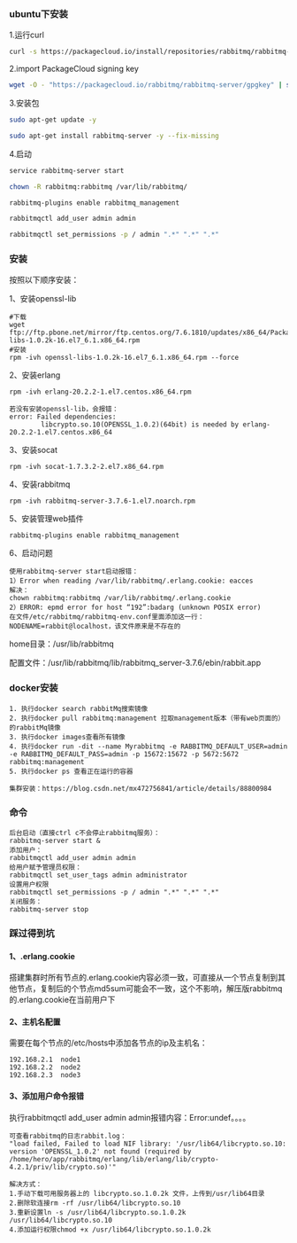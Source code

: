 ### ubuntu下安装

1.运行curl

```bash
curl -s https://packagecloud.io/install/repositories/rabbitmq/rabbitmq-server/script.deb.sh | sudo bash
```

2.import PackageCloud signing key

```bash
wget -O - "https://packagecloud.io/rabbitmq/rabbitmq-server/gpgkey" | sudo apt-key add -
```

3.安装包

```bash
sudo apt-get update -y

sudo apt-get install rabbitmq-server -y --fix-missing
```

4.启动

```bash
service rabbitmq-server start

chown -R rabbitmq:rabbitmq /var/lib/rabbitmq/

rabbitmq-plugins enable rabbitmq_management

rabbitmqctl add_user admin admin

rabbitmqctl set_permissions -p / admin ".*" ".*" ".*"
```



### 安装

按照以下顺序安装：

1、安装openssl-lib

```
#下载
wget ftp://ftp.pbone.net/mirror/ftp.centos.org/7.6.1810/updates/x86_64/Packages/openssl-libs-1.0.2k-16.el7_6.1.x86_64.rpm
#安装
rpm -ivh openssl-libs-1.0.2k-16.el7_6.1.x86_64.rpm --force
```

2、安装erlang

```
rpm -ivh erlang-20.2.2-1.el7.centos.x86_64.rpm

若没有安装openssl-lib，会报错：
error: Failed dependencies:
        libcrypto.so.10(OPENSSL_1.0.2)(64bit) is needed by erlang-20.2.2-1.el7.centos.x86_64
```

3、安装socat

```
rpm -ivh socat-1.7.3.2-2.el7.x86_64.rpm
```

4、安装rabbitmq

```
rpm -ivh rabbitmq-server-3.7.6-1.el7.noarch.rpm
```

5、安装管理web插件

```
rabbitmq-plugins enable rabbitmq_management
```

6、启动问题

```
使用rabbitmq-server start启动报错：
1）Error when reading /var/lib/rabbitmq/.erlang.cookie: eacces
解决：
chown rabbitmq:rabbitmq /var/lib/rabbitmq/.erlang.cookie
2）ERROR: epmd error for host “192”:badarg (unknown POSIX error)
在文件/etc/rabbitmq/rabbitmq-env.conf里面添加这一行：NODENAME=rabbit@localhost，该文件原来是不存在的
```

home目录：/usr/lib/rabbitmq

配置文件：/usr/lib/rabbitmq/lib/rabbitmq_server-3.7.6/ebin/rabbit.app

### docker安装

```shell
1. 执行docker search rabbitMq搜索镜像
2. 执行docker pull rabbitmq:management 拉取management版本（带有web页面的）的rabbitMq镜像
3. 执行docker images查看所有镜像
4. 执行docker run -dit --name Myrabbitmq -e RABBITMQ_DEFAULT_USER=admin -e RABBITMQ_DEFAULT_PASS=admin -p 15672:15672 -p 5672:5672 rabbitmq:management
5. 执行docker ps 查看正在运行的容器

集群安装：https://blog.csdn.net/mx472756841/article/details/88800984
```



### 命令

```
后台启动（直接ctrl c不会停止rabbitmq服务）：
rabbitmq-server start &
添加用户：
rabbitmqctl add_user admin admin
给用户赋予管理员权限：
rabbitmqctl set_user_tags admin administrator
设置用户权限
rabbitmqctl set_permissions -p / admin ".*" ".*" ".*"
关闭服务：
rabbitmq-server stop
```

### 踩过得到坑

#### 1、.erlang.cookie

搭建集群时所有节点的.erlang.cookie内容必须一致，可直接从一个节点复制到其他节点，复制后的个节点md5sum可能会不一致，这个不影响，解压版rabbitmq的.erlang.cookie在当前用户下

#### 2、主机名配置

需要在每个节点的/etc/hosts中添加各节点的ip及主机名：

```
192.168.2.1  node1
192.168.2.2  node2
192.168.2.3  node3
```

#### 3、添加用户命令报错

执行rabbitmqctl add_user admin admin报错内容：Error:undef。。。。

```
可查看rabbitmq的日志rabbit.log：
"load failed, Failed to load NIF library: '/usr/lib64/libcrypto.so.10: version 'OPENSSL_1.0.2' not found (required by /home/hero/app/rabbitmq/erlang/lib/erlang/lib/crypto-4.2.1/priv/lib/crypto.so)'"

解决方式：
1.手动下载可用服务器上的 libcrypto.so.1.0.2k 文件，上传到/usr/lib64目录
2.删除软连接rm -rf /usr/lib64/libcrypto.so.10
3.重新设置ln -s /usr/lib64/libcrypto.so.1.0.2k /usr/lib64/libcrypto.so.10
4.添加运行权限chmod +x /usr/lib64/libcrypto.so.1.0.2k
```

